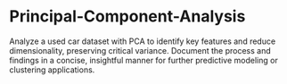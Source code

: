 # Principal-Component-Analysis
Analyze a used car dataset with PCA to identify key features and reduce dimensionality, preserving critical variance. Document the process and findings in a concise, insightful manner for further predictive modeling or clustering applications.
